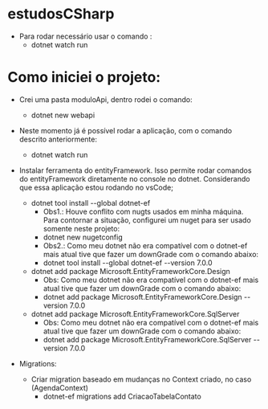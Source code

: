 # estudosCSharp

- Para rodar necessário usar o comando :
    - dotnet watch run

# Como iniciei o projeto:

- Crei uma pasta moduloApi, dentro rodei o comando:
    - dotnet new webapi
- Neste momento já é possível rodar a aplicação, com o comando descrito anteriormente:
    - dotnet watch run
- Instalar ferramenta do entityFramework. Isso permite rodar comandos do entityFramework diretamente no console no dotnet. Considerando que essa aplicação estou rodando no vsCode;
    - dotnet tool install --global dotnet-ef
        - Obs1.: Houve conflito com nugts usados em minha máquina. Para contornar a situação, configurei um nuget para ser usado somente neste projeto:
        -  dotnet new nugetconfig
        - Obs2.: Como meu dotnet não era compatível com o dotnet-ef mais atual tive que fazer um downGrade com o comando abaixo:
        - dotnet tool install --global dotnet-ef --version 7.0.0
    - dotnet add package Microsoft.EntityFrameworkCore.Design
        - Obs: Como meu dotnet não era compatível com o dotnet-ef mais atual tive que fazer um downGrade com o comando abaixo:
        - dotnet add package Microsoft.EntityFrameworkCore.Design --version 7.0.0
    - dotnet add package Microsoft.EntityFrameworkCore.SqlServer
        - Obs: Como meu dotnet não era compatível com o dotnet-ef mais atual tive que fazer um downGrade com o comando abaixo:
        - dotnet add package Microsoft.EntityFrameworkCore.SqlServer --version 7.0.0

- Migrations:
    - Criar migration baseado em mudanças no Context criado, no caso (AgendaContext)
        - dotnet-ef migrations add CriacaoTabelaContato
